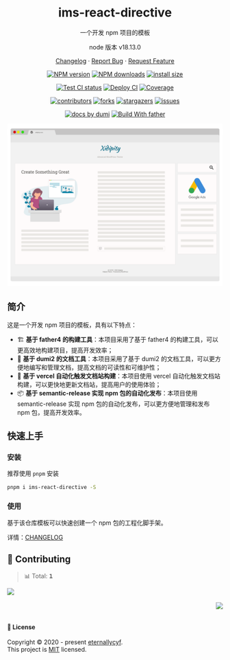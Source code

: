 <a name="readme-top"></a>

<div align="center">

[//]: # '<img width="160" src="https://avatars.githubusercontent.com/u/17870709?v=4">'

<h1>ims-react-directive</h1>

一个开发 npm 项目的模板

node 版本 v18.13.0

[Changelog](./CHANGELOG.md) · [Report Bug][issues-url] · [Request Feature][issues-url]

<!-- SHIELD GROUP -->

[![NPM version][npm-image]][npm-url] [![NPM downloads][download-image]][download-url] [![install size][npm-size]][npm-size-url]

[![Test CI status][test-ci]][test-ci-url] [![Deploy CI][release-ci]][release-ci-url] [![Coverage][coverage]][codecov-url]

[![contributors][contributors-shield]][contributors-url] [![forks][forks-shield]][forks-url] [![stargazers][stargazers-shield]][stargazers-url] [![issues][issues-shield]][issues-url]

[![ docs by dumi][dumi-url]](https://d.umijs.org/) [![Build With father][father-url]](https://github.com/umijs/father/)

![](https://github.com/othneildrew/Best-README-Template/raw/master/images/screenshot.png)

<!-- gitpod url -->

[gitpod-badge]: https://img.shields.io/badge/Gitpod-ready--to--code-blue?logo=gitpod
[gitpod-url]: https://gitpod.io/#https://github.com/ant-design/ims-react-directive

<!-- umi url -->

[dumi-url]: https://img.shields.io/badge/docs%20by-dumi-blue
[father-url]: https://img.shields.io/badge/build%20with-father-028fe4.svg

<!-- npm url -->

[npm-image]: http://img.shields.io/npm/v/ims-react-directive.svg?style=flat-square&color=deepgreen&label=latest
[npm-url]: http://npmjs.org/package/ims-react-directive
[npm-size]: https://img.shields.io/bundlephobia/minzip/ims-react-directive?color=deepgreen&label=gizpped%20size&style=flat-square
[npm-size-url]: https://packagephobia.com/result?p=ims-react-directive

<!-- coverage -->

[coverage]: https://codecov.io/gh/eternallycyf/ims-react-directive/branch/master/graph/badge.svg
[codecov-url]: https://codecov.io/gh/eternallycyf/ims-react-directive/branch/master

<!-- Github CI -->

[test-ci]: https://github.com/eternallycyf/ims-react-directive/workflows/Test%20CI/badge.svg
[release-ci]: https://github.com/eternallycyf/ims-react-directive/workflows/Release%20CI/badge.svg
[test-ci-url]: https://github.com/eternallycyf/ims-react-directive/actions?query=workflow%3ATest%20CI
[release-ci-url]: https://github.com/eternallycyf/ims-react-directive/actions?query=workflow%3ARelease%20CI
[download-image]: https://img.shields.io/npm/dm/ims-react-directive.svg?style=flat-square
[download-url]: https://npmjs.org/package/ims-react-directive

</div>

## 简介

这是一个开发 npm 项目的模板，具有以下特点：

- 🏗️ **基于 father4 的构建工具**：本项目采用了基于 father4 的构建工具，可以更高效地构建项目，提高开发效率；
- 📖 **基于 dumi2 的文档工具**：本项目采用了基于 dumi2 的文档工具，可以更方便地编写和管理文档，提高文档的可读性和可维护性；
- 🚀 **基于 vercel 自动化触发文档站构建**：本项目使用 vercel 自动化触发文档站构建，可以更快地更新文档站，提高用户的使用体验；
- 📦 **基于 semantic-release 实现 npm 包的自动化发布**：本项目使用 semantic-release 实现 npm 包的自动化发布，可以更方便地管理和发布 npm 包，提高开发效率。

## 快速上手

### 安装

推荐使用 `pnpm` 安装

```bash
pnpm i ims-react-directive -S
```

### 使用

基于该仓库模板可以快速创建一个 npm 包的工程化脚手架。

详情：[CHANGELOG](./CHANGELOG.md)

## 🤝 Contributing

<!-- CONTRIBUTION GROUP -->

> 📊 Total: <kbd>**1**</kbd>

<a href="https://github.com/eternallycyf" title="eternallycyf">
  <img src="https://avatars.githubusercontent.com/u/63464198?v=4" width="50" />
</a>

<!-- CONTRIBUTION END -->

<div align="right">

[![][back-to-top]](#readme-top)

## </div>

#### 📝 License

Copyright © 2020 - present [eternallycyf][profile-url]. <br />
This project is [MIT](./LICENSE) licensed.

<!-- LINK GROUP -->

[profile-url]: https://github.com/eternallycyf

<!-- SHIELD LINK GROUP -->

[back-to-top]: https://img.shields.io/badge/-BACK_TO_TOP-151515?style=flat-square

<!-- contributors -->

[contributors-shield]: https://img.shields.io/github/contributors/eternallycyf/ims-react-directive.svg?style=flat
[contributors-url]: https://github.com/eternallycyf/ims-react-directive/graphs/contributors

<!-- forks -->

[forks-shield]: https://img.shields.io/github/forks/eternallycyf/ims-react-directive.svg?style=flat
[forks-url]: https://github.com/eternallycyf/ims-react-directive/network/members

<!-- stargazers -->

[stargazers-shield]: https://img.shields.io/github/stars/eternallycyf/ims-react-directive.svg?style=flat
[stargazers-url]: https://github.com/eternallycyf/ims-react-directive/stargazers

<!-- issues -->

[issues-shield]: https://img.shields.io/github/issues/eternallycyf/ims-react-directive.svg?style=flat
[issues-url]: https://github.com/eternallycyf/ims-react-directive/issues/new/choose
